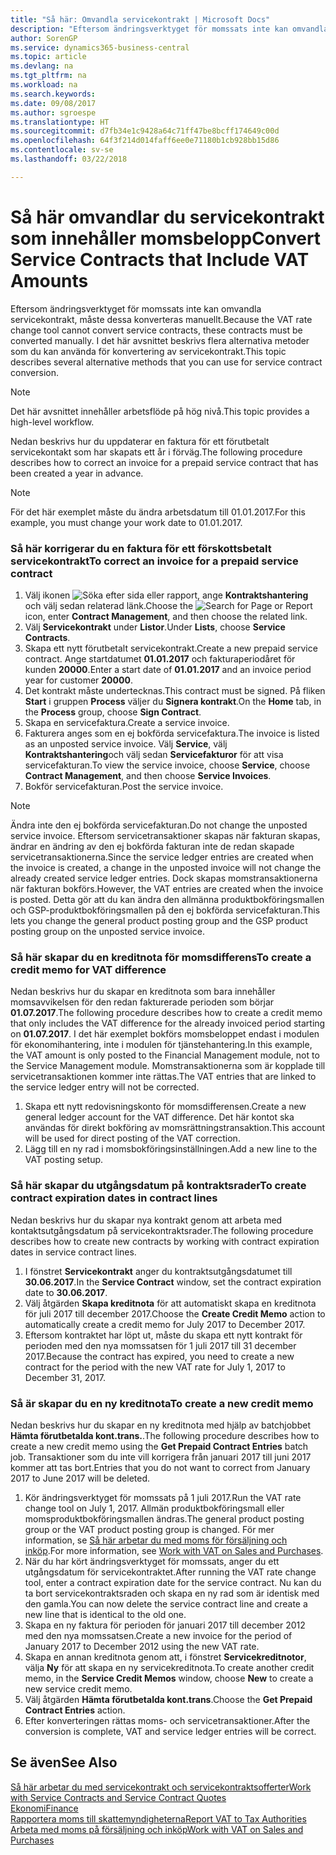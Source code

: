 ```yaml
---
title: "Så här: Omvandla servicekontrakt | Microsoft Docs"
description: "Eftersom ändringsverktyget för momssats inte kan omvandla servicekontrakt, måste dessa konverteras manuellt. I det här avsnittet beskrivs flera alternativa metoder som du kan använda för konvertering av servicekontrakt."
author: SorenGP
ms.service: dynamics365-business-central
ms.topic: article
ms.devlang: na
ms.tgt_pltfrm: na
ms.workload: na
ms.search.keywords: 
ms.date: 09/08/2017
ms.author: sgroespe
ms.translationtype: HT
ms.sourcegitcommit: d7fb34e1c9428a64c71ff47be8bcff174649c00d
ms.openlocfilehash: 64f3f214d014faff6ee0e71180b1cb928bb15d86
ms.contentlocale: sv-se
ms.lasthandoff: 03/22/2018

---
```

# <a name="convert-service-contracts-that-include-vat-amounts"></a><span data-ttu-id="0751a-104">Så här omvandlar du servicekontrakt som innehåller momsbelopp</span><span class="sxs-lookup"><span data-stu-id="0751a-104">Convert Service Contracts that Include VAT Amounts</span></span>
<span data-ttu-id="0751a-105">Eftersom ändringsverktyget för momssats inte kan omvandla servicekontrakt, måste dessa konverteras manuellt.</span><span class="sxs-lookup"><span data-stu-id="0751a-105">Because the VAT rate change tool cannot convert service contracts, these contracts must be converted manually.</span></span> <span data-ttu-id="0751a-106">I det här avsnittet beskrivs flera alternativa metoder som du kan använda för konvertering av servicekontrakt.</span><span class="sxs-lookup"><span data-stu-id="0751a-106">This topic describes several alternative methods that you can use for service contract conversion.</span></span>  

> [!NOTE]  
>  <span data-ttu-id="0751a-107">Det här avsnittet innehåller arbetsflöde på hög nivå.</span><span class="sxs-lookup"><span data-stu-id="0751a-107">This topic provides a high-level workflow.</span></span>  

 <span data-ttu-id="0751a-108">Nedan beskrivs hur du uppdaterar en faktura för ett förutbetalt servicekontakt som har skapats ett år i förväg.</span><span class="sxs-lookup"><span data-stu-id="0751a-108">The following procedure describes how to correct an invoice for a prepaid service contract that has been created a year in advance.</span></span>  

> [!NOTE]  
>  <span data-ttu-id="0751a-109">För det här exemplet måste du ändra arbetsdatum till 01.01.2017.</span><span class="sxs-lookup"><span data-stu-id="0751a-109">For this example, you must change your work date to 01.01.2017.</span></span>  

### <a name="to-correct-an-invoice-for-a-prepaid-service-contract"></a><span data-ttu-id="0751a-110">Så här korrigerar du en faktura för ett förskottsbetalt servicekontrakt</span><span class="sxs-lookup"><span data-stu-id="0751a-110">To correct an invoice for a prepaid service contract</span></span>  
1. <span data-ttu-id="0751a-111">Välj ikonen ![Söka efter sida eller rapport](media/ui-search/search_small.png "Ikonen Söka efter sida eller rapport"), ange **Kontraktshantering** och välj sedan relaterad länk.</span><span class="sxs-lookup"><span data-stu-id="0751a-111">Choose the ![Search for Page or Report](media/ui-search/search_small.png "Search for Page or Report icon") icon, enter **Contract Management**, and then choose the related link.</span></span>  
2. <span data-ttu-id="0751a-112">Välj **Servicekontrakt** under **Listor**.</span><span class="sxs-lookup"><span data-stu-id="0751a-112">Under **Lists**, choose **Service Contracts**.</span></span>  
3. <span data-ttu-id="0751a-113">Skapa ett nytt förutbetalt servicekontrakt.</span><span class="sxs-lookup"><span data-stu-id="0751a-113">Create a new prepaid service contract.</span></span> <span data-ttu-id="0751a-114">Ange startdatumet **01.01.2017** och fakturaperiodåret för kunden **20000**.</span><span class="sxs-lookup"><span data-stu-id="0751a-114">Enter a start date of **01.01.2017** and an invoice period year for customer **20000**.</span></span>  
4. <span data-ttu-id="0751a-115">Det kontrakt måste undertecknas.</span><span class="sxs-lookup"><span data-stu-id="0751a-115">This contract must be signed.</span></span> <span data-ttu-id="0751a-116">På fliken **Start** i gruppen **Process** väljer du **Signera kontrakt**.</span><span class="sxs-lookup"><span data-stu-id="0751a-116">On the **Home** tab, in the **Process** group, choose **Sign Contract**.</span></span>  
5. <span data-ttu-id="0751a-117">Skapa en servicefaktura.</span><span class="sxs-lookup"><span data-stu-id="0751a-117">Create a service invoice.</span></span>
6. <span data-ttu-id="0751a-118">Fakturera anges som en ej bokförda servicefaktura.</span><span class="sxs-lookup"><span data-stu-id="0751a-118">The invoice is listed as an unposted service invoice.</span></span> <span data-ttu-id="0751a-119">Välj **Service**, välj **Kontraktshantering**och välj sedan **Servicefakturor** för att visa servicefakturan.</span><span class="sxs-lookup"><span data-stu-id="0751a-119">To view the service invoice, choose **Service**, choose **Contract Management**, and then choose **Service Invoices**.</span></span>  
7. <span data-ttu-id="0751a-120">Bokför servicefakturan.</span><span class="sxs-lookup"><span data-stu-id="0751a-120">Post the service invoice.</span></span>  

> [!NOTE]  
>  <span data-ttu-id="0751a-121">Ändra inte den ej bokförda servicefakturan.</span><span class="sxs-lookup"><span data-stu-id="0751a-121">Do not change the unposted service invoice.</span></span> <span data-ttu-id="0751a-122">Eftersom servicetransaktioner skapas när fakturan skapas, ändrar en ändring av den ej bokförda fakturan inte de redan skapade servicetransaktionerna.</span><span class="sxs-lookup"><span data-stu-id="0751a-122">Since the service ledger entries are created when the invoice is created, a change in the unposted invoice will not change the already created service ledger entries.</span></span> <span data-ttu-id="0751a-123">Dock skapas momstransaktionerna när fakturan bokförs.</span><span class="sxs-lookup"><span data-stu-id="0751a-123">However, the VAT entries are created when the invoice is posted.</span></span> <span data-ttu-id="0751a-124">Detta gör att du kan ändra den allmänna produktbokföringsmallen och GSP-produktbokföringsmallen på den ej bokförda servicefakturan.</span><span class="sxs-lookup"><span data-stu-id="0751a-124">This lets you change the general product posting group and the GSP product posting group on the unposted service invoice.</span></span>  

### <a name="to-create-a-credit-memo-for-vat-difference"></a><span data-ttu-id="0751a-125">Så här skapar du en kreditnota för momsdifferens</span><span class="sxs-lookup"><span data-stu-id="0751a-125">To create a credit memo for VAT difference</span></span>  
<span data-ttu-id="0751a-126">Nedan beskrivs hur du skapar en kreditnota som bara innehåller momsavvikelsen för den redan fakturerade perioden som börjar **01.07.2017**.</span><span class="sxs-lookup"><span data-stu-id="0751a-126">The following procedure describes how to create a credit memo that only includes the VAT difference for the already invoiced period starting on **01.07.2017**.</span></span> <span data-ttu-id="0751a-127">I det här exemplet bokförs momsbeloppet endast i modulen för ekonomihantering, inte i modulen för tjänstehantering.</span><span class="sxs-lookup"><span data-stu-id="0751a-127">In this example, the VAT amount is only posted to the Financial Management module, not to the Service Management module.</span></span> <span data-ttu-id="0751a-128">Momstransaktionerna som är kopplade till servicetransaktionen kommer inte rättas.</span><span class="sxs-lookup"><span data-stu-id="0751a-128">The VAT entries that are linked to the service ledger entry will not be corrected.</span></span>  

1. <span data-ttu-id="0751a-129">Skapa ett nytt redovisningskonto för momsdifferensen.</span><span class="sxs-lookup"><span data-stu-id="0751a-129">Create a new general ledger account for the VAT difference.</span></span> <span data-ttu-id="0751a-130">Det här kontot ska användas för direkt bokföring av momsrättningstransaktion.</span><span class="sxs-lookup"><span data-stu-id="0751a-130">This account will be used for direct posting of the VAT correction.</span></span>  
2. <span data-ttu-id="0751a-131">Lägg till en ny rad i momsbokföringsinställningen.</span><span class="sxs-lookup"><span data-stu-id="0751a-131">Add a new line to the VAT posting setup.</span></span>  

### <a name="to-create-contract-expiration-dates-in-contract-lines"></a><span data-ttu-id="0751a-132">Så här skapar du utgångsdatum på kontraktsrader</span><span class="sxs-lookup"><span data-stu-id="0751a-132">To create contract expiration dates in contract lines</span></span>  
<span data-ttu-id="0751a-133">Nedan beskrivs hur du skapar nya kontrakt genom att arbeta med kontaktsutgångsdatum på servicekontraktsrader.</span><span class="sxs-lookup"><span data-stu-id="0751a-133">The following procedure describes how to create new contracts by working with contract expiration dates in service contract lines.</span></span>  

1. <span data-ttu-id="0751a-134">I fönstret **Servicekontrakt** anger du kontraktsutgångsdatumet till **30.06.2017**.</span><span class="sxs-lookup"><span data-stu-id="0751a-134">In the **Service Contract** window, set the contract expiration date to **30.06.2017**.</span></span>  
2. <span data-ttu-id="0751a-135">Välj åtgärden **Skapa kreditnota** för att automatiskt skapa en kreditnota för juli 2017 till december 2017.</span><span class="sxs-lookup"><span data-stu-id="0751a-135">Choose the **Create Credit Memo** action to automatically create a credit memo for July 2017 to December 2017.</span></span>  
3. <span data-ttu-id="0751a-136">Eftersom kontraktet har löpt ut, måste du skapa ett nytt kontrakt för perioden med den nya momssatsen för 1 juli 2017 till 31 december 2017.</span><span class="sxs-lookup"><span data-stu-id="0751a-136">Because the contract has expired, you need to create a new contract for the period with the new VAT rate for July 1, 2017 to December 31, 2017.</span></span>  

### <a name="to-create-a-new-credit-memo"></a><span data-ttu-id="0751a-137">Så är skapar du en ny kreditnota</span><span class="sxs-lookup"><span data-stu-id="0751a-137">To create a new credit memo</span></span>  
<span data-ttu-id="0751a-138">Nedan beskrivs hur du skapar en ny kreditnota med hjälp av batchjobbet **Hämta förutbetalda kont.trans.**.</span><span class="sxs-lookup"><span data-stu-id="0751a-138">The following procedure describes how to create a new credit memo using the **Get Prepaid Contract Entries** batch job.</span></span> <span data-ttu-id="0751a-139">Transaktioner som du inte vill korrigera från januari 2017 till juni 2017 kommer att tas bort.</span><span class="sxs-lookup"><span data-stu-id="0751a-139">Entries that you do not want to correct from January 2017 to June 2017 will be deleted.</span></span>  

1. <span data-ttu-id="0751a-140">Kör ändringsverktyget för momssats på 1 juli 2017.</span><span class="sxs-lookup"><span data-stu-id="0751a-140">Run the VAT rate change tool on July 1, 2017.</span></span> <span data-ttu-id="0751a-141">Allmän produktbokföringsmall eller momsproduktbokföringsmallen ändras.</span><span class="sxs-lookup"><span data-stu-id="0751a-141">The general product posting group or the VAT product posting group is changed.</span></span> <span data-ttu-id="0751a-142">För mer information, se [Så här arbetar du med moms för försäljning och inköp](finance-work-with-vat.md).</span><span class="sxs-lookup"><span data-stu-id="0751a-142">For more information, see [Work with VAT on Sales and Purchases](finance-work-with-vat.md).</span></span>  
2. <span data-ttu-id="0751a-143">När du har kört ändringsverktyget för momssats, anger du ett utgångsdatum för servicekontraktet.</span><span class="sxs-lookup"><span data-stu-id="0751a-143">After running the VAT rate change tool, enter a contract expiration date for the service contract.</span></span> <span data-ttu-id="0751a-144">Nu kan du ta bort servicekontraktsraden och skapa en ny rad som är identisk med den gamla.</span><span class="sxs-lookup"><span data-stu-id="0751a-144">You can now delete the service contract line and create a new line that is identical to the old one.</span></span>  
3. <span data-ttu-id="0751a-145">Skapa en ny faktura för perioden för januari 2017 till december 2012 med den nya momssatsen.</span><span class="sxs-lookup"><span data-stu-id="0751a-145">Create a new invoice for the period of January 2017 to December 2012 using the new VAT rate.</span></span>  
4. <span data-ttu-id="0751a-146">Skapa en annan kreditnota genom att, i fönstret **Servicekreditnotor**, välja **Ny** för att skapa en ny servicekreditnota.</span><span class="sxs-lookup"><span data-stu-id="0751a-146">To create another credit memo, in the **Service Credit Memos** window, choose **New** to create a new service credit memo.</span></span>  
5. <span data-ttu-id="0751a-147">Välj åtgärden **Hämta förutbetalda kont.trans**.</span><span class="sxs-lookup"><span data-stu-id="0751a-147">Choose the **Get Prepaid Contract Entries** action.</span></span>  
6. <span data-ttu-id="0751a-148">Efter konverteringen rättas moms- och servicetransaktioner.</span><span class="sxs-lookup"><span data-stu-id="0751a-148">After the conversion is complete, VAT and service ledger entries will be correct.</span></span>  

## <a name="see-also"></a><span data-ttu-id="0751a-149">Se även</span><span class="sxs-lookup"><span data-stu-id="0751a-149">See Also</span></span>  
[<span data-ttu-id="0751a-150">Så här arbetar du med servicekontrakt och servicekontraktsofferter</span><span class="sxs-lookup"><span data-stu-id="0751a-150">Work with Service Contracts and Service Contract Quotes</span></span>](service-how-to-create-service-contracts-and-service-contract-quotes.md)  
[<span data-ttu-id="0751a-151">Ekonomi</span><span class="sxs-lookup"><span data-stu-id="0751a-151">Finance</span></span>](finance.md)  
[<span data-ttu-id="0751a-152">Rapportera moms till skattemyndigheterna</span><span class="sxs-lookup"><span data-stu-id="0751a-152">Report VAT to Tax Authorities</span></span>](finance-how-report-vat.md)  
[<span data-ttu-id="0751a-153">Arbeta med moms på försäljning och inköp</span><span class="sxs-lookup"><span data-stu-id="0751a-153">Work with VAT on Sales and Purchases</span></span>](finance-work-with-vat.md)  

